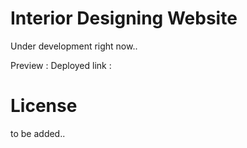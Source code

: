 # Interior Designing Website

Under development right now..

Preview :
Deployed link :

# License 
to be added..
